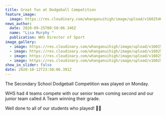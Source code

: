 ```yaml
---
title: Great fun at Dodgeball Competition
feature_image:
  image: https://res.cloudinary.com/whanganuihigh/image/upload/v1602546716/News/Dodgeball%20Competition%20Secondary%20School%20.Sept%202020/150x150_Logo.jpg
news_author:
  date: 2020-09-25T00:50:06.346Z
  name: "Lisa Murphy "
  publication: WHS Director of Sport
image_gallery:
  - image: https://res.cloudinary.com/whanganuihigh/image/upload/v1602546714/News/Dodgeball%20Competition%20Secondary%20School%20.Sept%202020/120132198_1686884444793988_4860643583519459901_o.jpg
  - image: https://res.cloudinary.com/whanganuihigh/image/upload/v1602546714/News/Dodgeball%20Competition%20Secondary%20School%20.Sept%202020/120106646_1686884474793985_9031343284263835298_o.jpg
  - image: https://res.cloudinary.com/whanganuihigh/image/upload/v1602546716/News/Dodgeball%20Competition%20Secondary%20School%20.Sept%202020/120196303_1686884498127316_2266298069020857727_o.jpg
  - image: https://res.cloudinary.com/whanganuihigh/image/upload/v1602546716/News/Dodgeball%20Competition%20Secondary%20School%20.Sept%202020/120134386_1686884511460648_5496073316059292100_o.jpg
show_in_slider: false
date: 2020-10-12T23:50:06.391Z
---
```

The Secondary School Dodgeball Competition was played on Monday. 

WHS had 4 teams compete with our senior team coming second and our junior team called A Team winning their grade. 

Well done to all of our students who played! 💚💛
